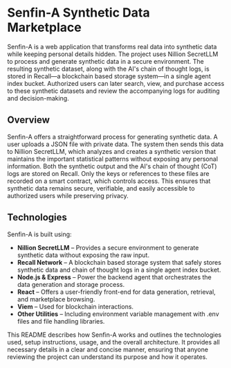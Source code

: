 # Senfin-A Synthetic Data Marketplace

Senfin-A is a web application that transforms real data into synthetic data while keeping personal details hidden. The project uses Nillion SecretLLM to process and generate synthetic data in a secure environment. The resulting synthetic dataset, along with the AI's chain of thought logs, is stored in Recall—a blockchain based storage system—in a single agent index bucket. Authorized users can later search, view, and purchase access to these synthetic datasets and review the accompanying logs for auditing and decision-making.

## Overview

Senfin-A offers a straightforward process for generating synthetic data. A user uploads a JSON file with private data. The system then sends this data to Nillion SecretLLM, which analyzes and creates a synthetic version that maintains the important statistical patterns without exposing any personal information. Both the synthetic output and the AI's chain of thought (CoT) logs are stored on Recall. Only the keys or references to these files are recorded on a smart contract, which controls access. This ensures that synthetic data remains secure, verifiable, and easily accessible to authorized users while preserving privacy.

## Technologies

Senfin-A is built using:

- **Nillion SecretLLM** – Provides a secure environment to generate synthetic data without exposing the raw input.
- **Recall Network** – A blockchain based storage system that safely stores synthetic data and chain of thought logs in a single agent index bucket.
- **Node.js & Express** – Power the backend agent that orchestrates the data generation and storage process.
- **React** – Offers a user-friendly front-end for data generation, retrieval, and marketplace browsing.
- **Viem** – Used for blockchain interactions.
- **Other Utilities** – Including environment variable management with .env files and file handling libraries.


This README describes how Senfin-A works and outlines the technologies used, setup instructions, usage, and the overall architecture. It provides all necessary details in a clear and concise manner, ensuring that anyone reviewing the project can understand its purpose and how it operates.
